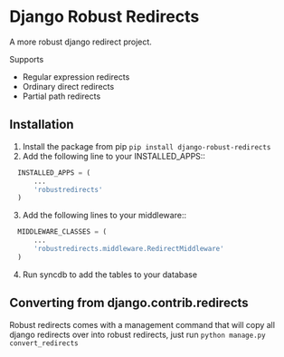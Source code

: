 Django Robust Redirects
=======================

A more robust django redirect project.

Supports

- Regular expression redirects
- Ordinary direct redirects
- Partial path redirects


Installation
------------

1. Install the package from pip `pip install django-robust-redirects`
2. Add the following line to your INSTALLED_APPS::

```python
  INSTALLED_APPS = (
      ...
      'robustredirects'
  )
```

3. Add the following lines to your middleware::

```python
  MIDDLEWARE_CLASSES = (
      ...
      'robustredirects.middleware.RedirectMiddleware'
  )
```

4. Run syncdb to add the tables to your database


Converting from django.contrib.redirects
----------------------------------------

Robust redirects comes with a management command that will copy all django redirects over into robust redirects, just
run `python manage.py convert_redirects`